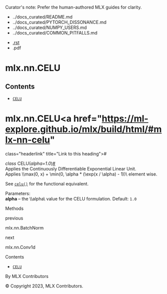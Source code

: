 Curator's note: Prefer the human-authored MLX guides for clarity.
- ../docs_curated/README.md
- ../docs_curated/PYTORCH_DISSONANCE.md
- ../docs_curated/NUMPY_USERS.md
- ../docs_curated/COMMON_PITFALLS.md


<div id="main-content" class="bd-main" role="main">

<div class="sbt-scroll-pixel-helper">

</div>

<div class="bd-content">

<div class="bd-article-container">

<div class="bd-header-article d-print-none">

<div class="header-article-items header-article__inner">

<div class="header-article-items__start">

<div class="header-article-item">

<span class="fa-solid fa-bars"></span>

</div>

</div>

<div class="header-article-items__end">

<div class="header-article-item">

<div class="article-header-buttons">

<a href="https://github.com/ml-explore/mlx"
class="btn btn-sm btn-source-repository-button"
data-bs-placement="bottom" data-bs-toggle="tooltip" target="_blank"
title="Source repository"><span class="btn__icon-container"> <em></em>
</span></a>

<div class="dropdown dropdown-download-buttons">

- <a
  href="https://ml-explore.github.io/mlx/build/html/_sources/python/nn/_autosummary/mlx.nn.CELU.rst"
  class="btn btn-sm btn-download-source-button dropdown-item"
  data-bs-placement="left" data-bs-toggle="tooltip" target="_blank"
  title="Download source file"><span class="btn__icon-container">
  <em></em> </span> <span class="btn__text-container">.rst</span></a>
- <span class="btn__icon-container"> </span>
  <span class="btn__text-container">.pdf</span>

</div>

<span class="btn__icon-container"> </span>

<span class="fa-solid fa-list"></span>

</div>

</div>

</div>

</div>

</div>

<div id="jb-print-docs-body" class="onlyprint">

# mlx.nn.CELU

<div id="print-main-content">

<div id="jb-print-toc">

<div>

## Contents

</div>

- <a href="https://ml-explore.github.io/mlx/build/html/#mlx.nn.CELU"
  class="reference internal nav-link"><span class="pre"><code
  class="docutils literal notranslate">CELU</code></span></a>

</div>

</div>

</div>

<div id="searchbox">

</div>

<div id="mlx-nn-celu" class="section">

# mlx.nn.CELU<a href="https://ml-explore.github.io/mlx/build/html/#mlx-nn-celu"
class="headerlink" title="Link to this heading">#</a>

*<span class="pre">class</span><span class="w"> </span>*<span class="sig-name descname"><span class="pre">CELU</span></span><span class="sig-paren">(</span>*<span class="n"><span class="pre">alpha</span></span><span class="o"><span class="pre">=</span></span><span class="default_value"><span class="pre">1.0</span></span>*<span class="sig-paren">)</span><a href="https://ml-explore.github.io/mlx/build/html/#mlx.nn.CELU"
class="headerlink" title="Link to this definition">#</a>  
Applies the Continuously Differentiable Exponential Linear Unit.  
Applies <span class="math notranslate nohighlight">\\\max(0, x) +
\min(0, \alpha \* (\exp(x / \alpha) - 1))\\</span> element wise.

See <a
href="https://ml-explore.github.io/mlx/build/html/python/nn/_autosummary_functions/mlx.nn.celu.html#mlx.nn.celu"
class="reference internal" title="mlx.nn.celu"><span class="pre"><code
class="sourceCode python">celu()</code></span></a> for the functional
equivalent.

Parameters<span class="colon">:</span>  
**alpha** – the
<span class="math notranslate nohighlight">\\\alpha\\</span> value for
the CELU formulation. Default: <span class="pre">`1.0`</span>

Methods

<div class="pst-scrollable-table-container">

</div>

</div>

<div class="prev-next-area">

<a
href="https://ml-explore.github.io/mlx/build/html/python/nn/_autosummary/mlx.nn.BatchNorm.html"
class="left-prev" title="previous page"><em></em></a>

<div class="prev-next-info">

previous

mlx.nn.BatchNorm

</div>

<a
href="https://ml-explore.github.io/mlx/build/html/python/nn/_autosummary/mlx.nn.Conv1d.html"
class="right-next" title="next page"></a>

<div class="prev-next-info">

next

mlx.nn.Conv1d

</div>

</div>

</div>

<div class="bd-sidebar-secondary bd-toc">

<div class="sidebar-secondary-items sidebar-secondary__inner">

<div class="sidebar-secondary-item">

<div class="page-toc tocsection onthispage">

Contents

</div>

- <a href="https://ml-explore.github.io/mlx/build/html/#mlx.nn.CELU"
  class="reference internal nav-link"><span class="pre"><code
  class="docutils literal notranslate">CELU</code></span></a>

</div>

</div>

</div>

</div>

<div class="bd-footer-content__inner container">

<div class="footer-item">

By MLX Contributors

</div>

<div class="footer-item">

© Copyright 2023, MLX Contributors.  

</div>

<div class="footer-item">

</div>

<div class="footer-item">

</div>

</div>

</div>
